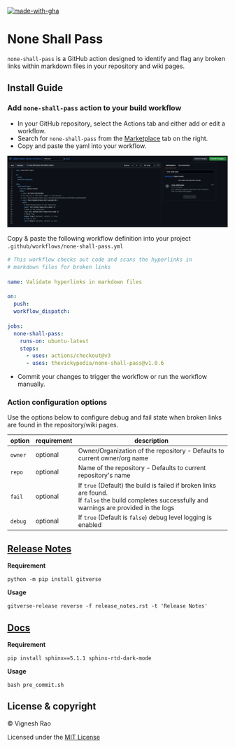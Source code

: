 [![made-with-gha](https://img.shields.io/badge/Made%20with-Github_Actions-black?style=for-the-badge&logo=GitHub)][marketplace]

# None Shall Pass

`none-shall-pass` is a GitHub action designed to identify and flag any broken links
within markdown files in your repository and wiki pages.

## Install Guide

### Add `none-shall-pass` action to your build workflow

- In your GitHub repository, select the Actions tab and either add or edit a workflow.
- Search for `none-shall-pass` from the [Marketplace][marketplace] tab on the right.
- Copy and paste the yaml into your workflow.

![marketplace][screenshot]

Copy & paste the following workflow definition into your project `.github/workflows/none-shall-pass.yml`

```yaml
# This workflow checks out code and scans the hyperlinks in 
# markdown files for broken links

name: Validate hyperlinks in markdown files

on:
  push:
  workflow_dispatch:

jobs:
  none-shall-pass:
    runs-on: ubuntu-latest
    steps:
      - uses: actions/checkout@v3
      - uses: thevickypedia/none-shall-pass@v1.0.6
```

- Commit your changes to trigger the workflow or run the workflow manually.

### Action configuration options

Use the options below to configure debug and fail state when broken links are found in the repository/wiki pages.

| option  | requirement | description                                                                                                                                              |
|---------|-------------|----------------------------------------------------------------------------------------------------------------------------------------------------------|
| `owner` | optional    | Owner/Organization of the repository - Defaults to current owner/org name                                                                                |
| `repo`  | optional    | Name of the repository - Defaults to current repository's name                                                                                           |
| `fail`  | optional    | If `true` (Default) the build is failed if broken links are found.<br/>If `false` the build completes successfully and warnings are provided in the logs |
| `debug` | optional    | If `true` (Default is `false`) debug level logging is enabled                                                                                            |


## [Release Notes][release-notes]
**Requirement**
```shell
python -m pip install gitverse
```

**Usage**
```shell
gitverse-release reverse -f release_notes.rst -t 'Release Notes'
```

## [Docs][docs]
**Requirement**
```shell
pip install sphinx==5.1.1 sphinx-rtd-dark-mode
```

**Usage**
```shell
bash pre_commit.sh
```

## License & copyright

&copy; Vignesh Rao

Licensed under the [MIT License][license]

[marketplace]: https://github.com/marketplace/actions/none-shall-pass
[screenshot]: https://raw.githubusercontent.com/thevickypedia/none-shall-pass/main/images/marketplace.png
[license]: https://github.com/thevickypedia/none-shall-pass/blob/main/LICENSE
[release-notes]: https://github.com/thevickypedia/none-shall-pass/blob/main/release_notes.rst
[docs]: https://thevickypedia.github.io/none-shall-pass/
